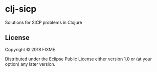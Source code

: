 # clj-sicp

Solutions for SICP problems in Clojure

## License

Copyright © 2018 FIXME

Distributed under the Eclipse Public License either version 1.0 or (at
your option) any later version.
